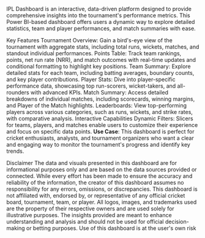 IPL Dashboard is an interactive, data-driven platform designed to provide comprehensive insights into the tournament's performance metrics. This Power BI-based dashboard offers users a dynamic way to explore detailed statistics, team and player performances, and match summaries with ease.

Key Features
Tournament Overview: Gain a bird's-eye view of the tournament with aggregate stats, including total runs, wickets, matches, and standout individual performances.
Points Table: Track team rankings, points, net run rate (NRR), and match outcomes with real-time updates and conditional formatting to highlight key positions.
Team Summary: Explore detailed stats for each team, including batting averages, boundary counts, and key player contributions.
Player Stats: Dive into player-specific performance data, showcasing top run-scorers, wicket-takers, and all-rounders with advanced KPIs.
Match Summary: Access detailed breakdowns of individual matches, including scorecards, winning margins, and Player of the Match highlights.
Leaderboards: View top-performing players across various categories, such as runs, wickets, and strike rates, with comparative analysis.
Interactive Capabilities
Dynamic Filters: Slicers for teams, players, and matches enable users to customize their experience and focus on specific data points.
**Use Case**:
This dashboard is perfect for cricket enthusiasts, analysts, and tournament organizers who want a clear and engaging way to monitor the tournament's progress and identify key trends.


Disclaimer
The data and visuals presented in this dashboard are for informational purposes only and are based on the data sources provided or connected. While every effort has been made to ensure the accuracy and reliability of the information, the creator of this dashboard assumes no responsibility for any errors, omissions, or discrepancies. This dashboard is not affiliated with, endorsed by, or representative of any official cricket board, tournament, team, or player. All logos, images, and trademarks used are the property of their respective owners and are used solely for illustrative purposes.
The insights provided are meant to enhance understanding and analysis and should not be used for official decision-making or betting purposes. Use of this dashboard is at the user's own risk

